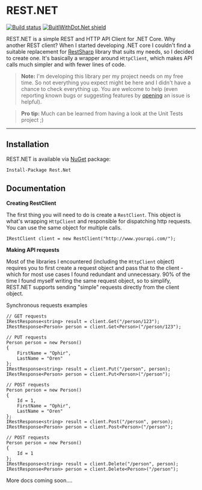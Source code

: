 REST.NET
===================

[![Build status](https://ci.appveyor.com/api/projects/status/f28u80focj5laoee?svg=true)](https://ci.appveyor.com/project/developer82/rest-net)
[![BuitlWithDot.Net shield](https://builtwithdot.net/project/39/rest.net/badge)](https://builtwithdot.net/project/39/rest.net)

REST.NET is a simple REST and HTTP API Client for .NET Core.
Why another REST client? When I started developing .NET core I couldn't find a suitable replacement for [RestSharp](https://github.com/restsharp/RestSharp) library that suits my needs, so I decided to create one. It's basically a wrapper around `HttpClient`, which makes API calls much simpler and with fewer lines of code.

> **Note:**
> I'm developing this library per my project needs on my free time. So not everything you expect might be here and I didn't have a chance to check everything up.
> You are welcome to help (even reporting known bugs or suggesting features by [opening](https://github.com/developer82/Rest.Net/issues/new) an issue is helpful).

> **Pro tip:** Much can be learned from having a look at the Unit Tests project ;)

----------


Installation
-------------

REST.NET is available via [NuGet](https://www.nuget.org/packages/Rest.Net/) package:

    Install-Package Rest.Net



Documentation
-------------
**Creating RestClient**

The first thing you will need to do is create a `RestClient`. This object is what's wrapping `HttpClient` and responsible for dispatching http requests. You can use the same object for multiple calls.
```
IRestClient client = new RestClient("http://www.yourapi.com/");
```

**Making API requests**

Most of the libraries I encountered (including the `HttpClient` object) requires you to first create a request object and pass that to the client - which for most use cases I found redundant and unnecessary. 90% of the time I found myself writing the same request object, so to simplify, REST.NET supports sending "simple" requests directly from the client object.

Synchronous requests examples
```
// GET requests
IRestResponse<string> result = client.Get("/person/123");
IRestResponse<Person> person = client.Get<Person>("/person/123");

// PUT requests
Person person = new Person()
{
    FirstName = "Ophir",
    LastName = "Oren"
};
IRestResponse<string> result = client.Put("/person", person);
IRestResponse<Person> person = client.Put<Person>("/person");

// POST requests
Person person = new Person()
{
    Id = 1,
    FirstName = "Ophir",
    LastName = "Oren"
};
IRestResponse<string> result = client.Post("/person", person);
IRestResponse<Person> person = client.Post<Person>("/person");

// POST requests
Person person = new Person()
{
    Id = 1
};
IRestResponse<string> result = client.Delete("/person", person);
IRestResponse<Person> person = client.Delete<Person>("/person");
```


More docs coming soon....
